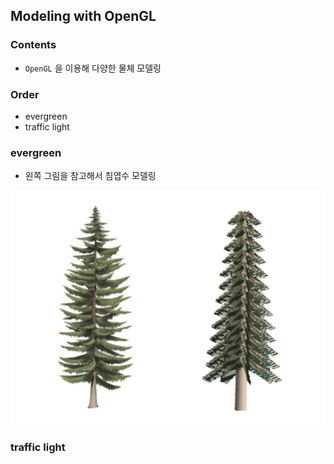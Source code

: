 ## Modeling with OpenGL

### Contents

- ``OpenGL`` 을 이용해 다양한 물체 모델링

### Order

- evergreen
- traffic light


### evergreen

- 왼쪽 그림을 참고해서 침엽수 모델링

<img src="./evergreen_motive.png" width="600">


### traffic light




